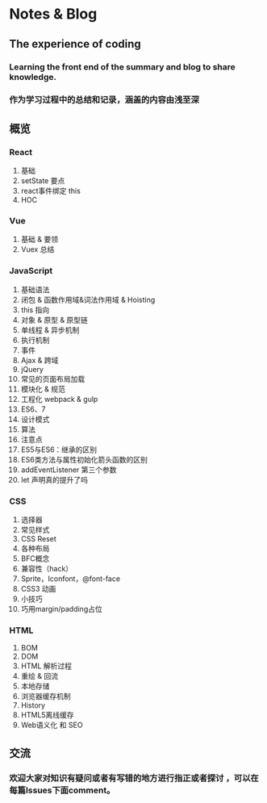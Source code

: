 # Notes & Blog
## The experience of coding
### Learning the front end of the summary and blog to share knowledge.
### 作为学习过程中的总结和记录，涵盖的内容由浅至深

## 概览

### React
1. 基础
1. setState 要点
1. react事件绑定 this
1. HOC

### Vue
1. 基础 & 要领
1. Vuex 总结

### JavaScript
1. 基础语法
1. 闭包 & 函数作用域&词法作用域 & Hoisting
1. this 指向
1. 对象 & 原型 & 原型链
1. 单线程 & 异步机制
1. 执行机制
1. 事件
1. Ajax & 跨域
1. jQuery
1. 常见的页面布局加载
1. 模块化 & 规范
1. 工程化 webpack & gulp
1. ES6、7
1. 设计模式
1. 算法
1. 注意点
1. ES5与ES6：继承的区别
1. ES6类方法与属性初始化箭头函数的区别
1. addEventListener 第三个参数
1. let 声明真的提升了吗

### CSS
1. 选择器
1. 常见样式
2. CSS Reset
3. 各种布局
4. BFC概念
5. 兼容性（hack）
7. Sprite，Iconfont，@font-face
6. CSS3 动画
1. 小技巧
1. 巧用margin/padding占位

### HTML
1. BOM
2. DOM
4. HTML 解析过程
5. 重绘 & 回流
6. 本地存储
7. 浏览器缓存机制
8. History
9. HTML5离线缓存
10. Web语义化 和 SEO





## 交流
### 欢迎大家对知识有疑问或者有写错的地方进行指正或者探讨 ，可以在每篇Issues下面comment。

